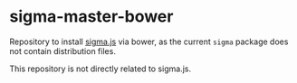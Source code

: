 # sigma-master-bower

Repository to install [sigma.js](https://github.com/jacomyal/sigma.js) via bower, as the current `sigma` package does not contain distribution files.

This repository is not directly related to sigma.js.
